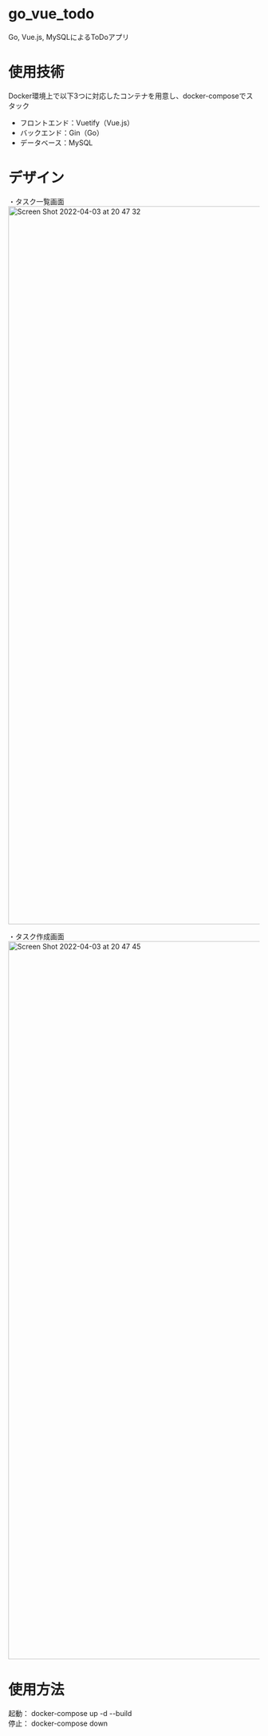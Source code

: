 # go_vue_todo
Go, Vue.js, MySQLによるToDoアプリ

# 使用技術
Docker環境上で以下3つに対応したコンテナを用意し、docker-composeでスタック
- フロントエンド：Vuetify（Vue.js）
- バックエンド：Gin（Go）
- データベース：MySQL

# デザイン
・タスク一覧画面
<img width="1440" alt="Screen Shot 2022-04-03 at 20 47 32" src="https://user-images.githubusercontent.com/49334354/161426472-f91dfbd0-cde3-4ab6-9ba7-7112a818423c.png">

・タスク作成画面
<img width="1440" alt="Screen Shot 2022-04-03 at 20 47 45" src="https://user-images.githubusercontent.com/49334354/161426487-ce338cc1-dbdb-4455-8bda-6fea3530cc24.png">

# 使用方法
起動：
docker-compose up -d --build  
停止：
docker-compose down
